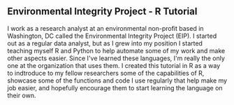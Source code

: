 ## Environmental Integrity Project - R Tutorial


I work as a research analyst at an environmental non-profit based in Washington, DC called the Environmental Integrity Project (EIP). I started out as a regular data analyst, but as I grew into my position I started teaching myself R and Python to help automate some of my work and make other aspects easier. Since I've learned these languages, I'm really the only one at the organization that uses them. I created this tutorial in R as a way to indtroduce to my fellow researchers some of the capabilities of R, showcase some of the functions and code I use regularly that help make my job easier, and hopefully encourage them to start learning the language on their own.


